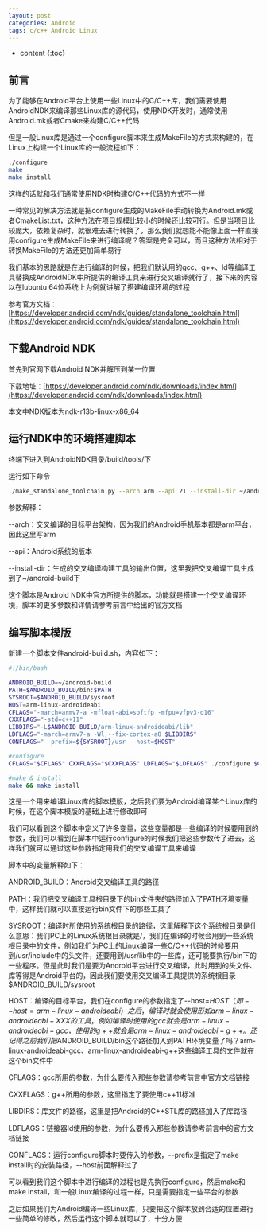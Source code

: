 ```yaml
---
layout: post
categories: Android
tags: c/c++ Android Linux
---
```


* content
{:toc}

## 前言

为了能够在Android平台上使用一些Linux中的C/C++库，我们需要使用AndroidNDK来编译那些Linux库的源代码，使用NDK开发时，通常使用Android.mk或者Cmake来构建C/C++代码

但是一般Linux库是通过一个configure脚本来生成MakeFile的方式来构建的，在Linux上构建一个Linux库的一般流程如下：

```bash
./configure
make
make install
```

这样的话就和我们通常使用NDK时构建C/C++代码的方式不一样

一种常见的解决方法就是把configure生成的MakeFile手动转换为Android.mk或者CmakeList.txt，这种方法在项目规模比较小的时候还比较可行。但是当项目比较庞大，依赖复杂时，就很难去进行转换了，那么我们就想能不能像上面一样直接用configure生成MakeFile来进行编译呢？答案是完全可以，而且这种方法相对于转换MakeFile的方法还更加简单易行

我们基本的思路就是在进行编译的时候，把我们默认用的gcc、g++、ld等编译工具替换成AndroidNDK中所提供的编译工具来进行交叉编译就行了，接下来的内容以在lubuntu 64位系统上为例就讲解了搭建编译环境的过程

参考官方文档：[https://developer.android.com/ndk/guides/standalone_toolchain.html](https://developer.android.com/ndk/guides/standalone_toolchain.html)


## 下载Android NDK

首先到官网下载Android NDK并解压到某一位置

下载地址：[https://developer.android.com/ndk/downloads/index.html](https://developer.android.com/ndk/downloads/index.html)

本文中NDK版本为ndk-r13b-linux-x86_64


## 运行NDK中的环境搭建脚本

终端下进入到AndroidNDK目录/build/tools/下

运行如下命令

```bash
./make_standalone_toolchain.py --arch arm --api 21 --install-dir ~/android-build
```

参数解释：

--arch：交叉编译的目标平台架构，因为我们的Android手机基本都是arm平台，因此这里写arm

--api：Android系统的版本

--install-dir：生成的交叉编译构建工具的输出位置，这里我把交叉编译工具生成到了~/android-build下

这个脚本是Android NDK中官方所提供的脚本，功能就是搭建一个交叉编译环境，脚本的更多参数和详情请参考前言中给出的官方文档


## 编写脚本模版

新建一个脚本文件android-build.sh，内容如下：

```bash
#!/bin/bash

ANDROID_BUILD=~/android-build
PATH=$ANDROID_BUILD/bin:$PATH
SYSROOT=$ANDROID_BUILD/sysroot
HOST=arm-linux-androideabi
CFLAGS="-march=armv7-a -mfloat-abi=softfp -mfpu=vfpv3-d16"
CXXFLAGS="-std=c++11"
LIBDIRS="-L$ANDROID_BUILD/arm-linux-androideabi/lib"
LDFLAGS="-march=armv7-a -Wl,--fix-cortex-a8 $LIBDIRS"
CONFLAGS="--prefix=${SYSROOT}/usr --host=$HOST"

#configure
CFLAGS="$CFLAGS" CXXFLAGS="$CXXFLAGS" LDFLAGS="$LDFLAGS" ./configure $CONFLAGS &&

#make & install
make && make install
```

这是一个用来编译Linux库的脚本模版，之后我们要为Android编译某个Linux库的时候，在这个脚本模版的基础上进行修改即可

我们可以看到这个脚本中定义了许多变量，这些变量都是一些编译的时候要用到的参数，我们可以看到在脚本中运行configure的时候我们把这些参数传了进去，这样我们就可以通过这些参数指定用我们的交叉编译工具来编译

脚本中的变量解释如下：

ANDROID_BUILD：Android交叉编译工具的路径

PATH：我们把交叉编译工具根目录下的bin文件夹的路径加入了PATH环境变量中，这样我们就可以直接运行bin文件下的那些工具了

SYSROOT：编译时所使用的系统根目录的路径，这里解释下这个系统根目录是什么意思：我们PC上的Linux系统根目录就是/，我们在编译的时候会用到一些系统根目录中的文件，例如我们为PC上的Linux编译一些C/C++代码的时候要用到/usr/include中的头文件，还要用到/usr/lib中的一些库，还可能要执行/bin下的一些程序。但是此时我们是要为Android平台进行交叉编译，此时用到的头文件、库等得是Android平台的，因此我们要使用交叉编译工具提供的系统根目录$ANDROID_BUILD/sysroot

HOST：编译的目标平台，我们在configure的参数指定了--host=$HOST（即--host=arm-linux-androideabi）之后，编译时就会使用形如arm-linux-androideabi-XXX的工具，例如编译时使用的gcc就会是arm-linux-androideabi-gcc，使用的g++就会是arm-linux-androideabi-g++。还记得之前我们把$ANDROID_BUILD/bin这个路径加入到PATH环境变量了吗？arm-linux-androideabi-gcc、arm-linux-androideabi-g++这些编译工具的文件就在这个bin文件中

CFLAGS：gcc所用的参数，为什么要传入那些参数请参考前言中官方文档链接

CXXFLAGS：g++所用的参数，这里指定了要使用c++11标准

LIBDIRS：库文件的路径，这里是把Android的C++STL库的路径加入了库路径

LDFLAGS：链接器ld使用的参数，为什么要传入那些参数请参考前言中的官方文档链接

CONFLAGS：运行configure脚本时要传入的参数，--prefix是指定了make install时的安装路径，--host前面解释过了

可以看到我们这个脚本中进行编译的过程也是先执行configure，然后make和make install，和一般Linux编译的过程一样，只是需要指定一些平台的参数

之后如果我们为Android编译一些Linux库，只要把这个脚本放到合适的位置进行一些简单的修改，然后运行这个脚本就可以了，十分方便
